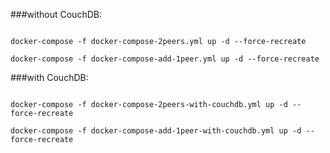 
###without CouchDB:

```

docker-compose -f docker-compose-2peers.yml up -d --force-recreate

docker-compose -f docker-compose-add-1peer.yml up -d --force-recreate

```

###with CouchDB:

```

docker-compose -f docker-compose-2peers-with-couchdb.yml up -d --force-recreate

docker-compose -f docker-compose-add-1peer-with-couchdb.yml up -d --force-recreate

```

